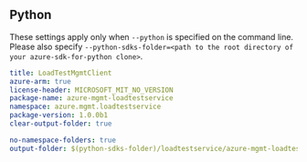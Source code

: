 ## Python

These settings apply only when `--python` is specified on the command line.
Please also specify `--python-sdks-folder=<path to the root directory of your azure-sdk-for-python clone>`.

```yaml $(python)
title: LoadTestMgmtClient
azure-arm: true
license-header: MICROSOFT_MIT_NO_VERSION
package-name: azure-mgmt-loadtestservice
namespace: azure.mgmt.loadtestservice
package-version: 1.0.0b1
clear-output-folder: true
```

``` yaml $(python)
no-namespace-folders: true
output-folder: $(python-sdks-folder)/loadtestservice/azure-mgmt-loadtestservice/azure/mgmt/loadtestservice
```
